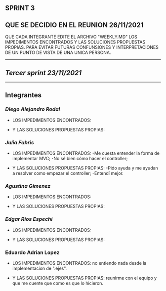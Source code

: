 
## **SPRINT 3**

## **QUE SE DECIDIO EN EL REUNION 26/11/2021**
QUE CADA INTEGRANTE EDITE EL ARCHIVO "WEEKLY.MD"
LOS IMPEDIMENTOS ENCONTRADOS Y LAS SOLUCIONES PROPUESTAS PROPIAS.
PARA EVITAR FUTURAS CONFUNSIONES Y INTERPRETACIONES DE UN PUNTO DE VISTA DE UNA UNICA PERSONA.

___
## ***Tercer sprint 23/11/2021***
_ _ _ 

## **Integrantes**

### *Diego Alejandro Rodal*

- LOS IMPEDIMENTOS ENCONTRADOS:

- Y LAS SOLUCIONES PROPUESTAS PROPIAS:

### *Julia Fabris*

- LOS IMPEDIMENTOS ENCONTRADOS:
-Me cuesta entender la forma de implementar MVC;
-No sé bien cómo hacer el controller;

- Y LAS SOLUCIONES PROPUESTAS PROPIAS:
-Pido ayuda y me ayudan a resolver como empezar el controller;
-Entendí mejor.

### *Agustina Gimenez*

- LOS IMPEDIMENTOS ENCONTRADOS:

- Y LAS SOLUCIONES PROPUESTAS PROPIAS:

### *Edgar Rios Espechi*

- LOS IMPEDIMENTOS ENCONTRADOS:

- Y LAS SOLUCIONES PROPUESTAS PROPIAS:

### Eduardo Adrian Lopez

- LOS IMPEDIMENTOS ENCONTRADOS: no entiendo nada desde la implementacion de ".ejes".

- Y LAS SOLUCIONES PROPUESTAS PROPIAS: reunirme con el equipo y que me cuente que como es que lo hicieron.
